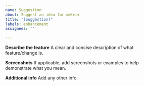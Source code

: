 ```yaml
---
name: Suggestion
about: Suggest an idea for meteor
title: "[Suggestion]"
labels: enhancement
assignees: ''

---
```


**Describe the feature**
A clear and concise description of what feature/change is.

**Screenshots**
If applicable, add screenshots or examples to help demonstrate what you mean.

**Additional info**
Add any other info.
